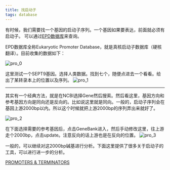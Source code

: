 ```yaml
---
title: 找启动子
tags: database
---
```


有时候，我们需要找一个基因的启动子序列。一个基因如果要表达，前面就必须有启动子。
可以通过[EPD数据库](https://epd.epfl.ch//index.php)来查询。

EPD数据库全称Eukaryotic Promoter Database，就是真核启动子数据库（硬核翻译）。目前收集的数据如下：

![pro_0](https://raw.githubusercontent.com/pzweuj/pzweuj.github.io/refs/heads/master/downloads/images/promoter_0.png)

这里测试一个SEPT9基因。选择人类数据。找到七个，随便点进去一个看看。给出了某转录本上的位置以及序列。
![pro_1](https://raw.githubusercontent.com/pzweuj/pzweuj.github.io/refs/heads/master/downloads/images/promoter_1.png)

----------------------------------------------------

其实有一个经典方法，就是在NCBI选择Gene然后搜索。然后看这里，基因方向和参考基因方向是同向还是反向的。比如说这里就是同向。一般的，启动子序列会在基因上游2000bp以内。所以这个时候就把上游2000bp的序列弄出来就好了。

![pro_2](https://raw.githubusercontent.com/pzweuj/pzweuj.github.io/refs/heads/master/downloads/images/promoter_2.png)

在下面选择需要的参考基因后，点击GeneBank进入，然后手动修改这里，往上游走个2000bp，点击update。注意反向的话上游也是在反向的位置。
![pro_3](https://raw.githubusercontent.com/pzweuj/pzweuj.github.io/refs/heads/master/downloads/images/promoter_3.png)

一般的，可以继续对这2000bp碱基进行分析。下面这里提供了很多关于启动子的工具，可以进行进一步的分析。

[PROMOTERS & TERMINATORS](https://molbiol-tools.ca/Promoters.htm)


[-_-]:LoveJing